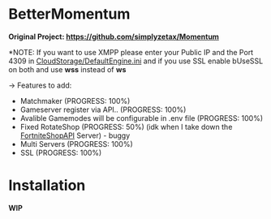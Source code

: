 # BetterMomentum

**Original Project: https://github.com/simplyzetax/Momentum**

*NOTE: If you want to use XMPP please enter your Public IP and the Port 4309 in [CloudStorage/DefaultEngine.ini](https://github.com/Project-BlackFN/BetterMomentum/CloudStorage/DefaultEngine.ini) and if you use SSL enable bUseSSL on both and use **wss** instead of **ws**

-> Features to add:

  - Matchmaker (PROGRESS: 100%)
  - Gameserver register via API.. (PROGRESS: 100%)
  - Avalible Gamemodes will be configurable in .env file (PROGRESS: 100%)
  - Fixed RotateShop (PROGRESS: 50%) (idk when I take down the [FortniteShopAPI](https://github.com/Project-BlackFN/FortniteShopAPI) Server) - buggy
  - Multi Servers (PROGRESS: 100%)
  - SSL (PROGRESS: 100%)


# Installation

**WIP**
